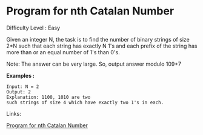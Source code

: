 # Program for nth Catalan Number

Difficulty Level : Easy

Given an integer N, the task is to find the number of binary strings of size 2*N such that each string has exactly N 1's and each prefix of the string has more than or an equal number of 1's than 0's.

Note: The answer can be very large. So, output answer modulo 109+7

**Examples :**

```
Input: N = 2
Output: 2
Explanation: 1100, 1010 are two 
such strings of size 4 which have exactly two 1's in each.
```

Links:

[Program for nth Catalan Number](https://www.geeksforgeeks.org/problems/geek-and-his-binary-strings1951/1)